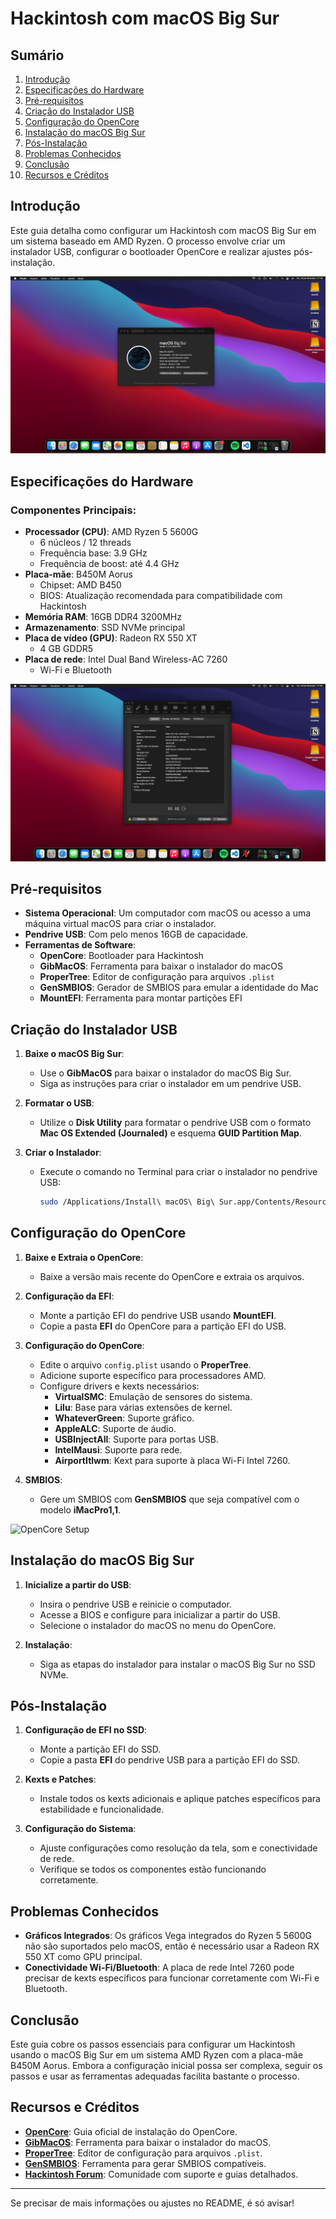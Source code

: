 # Hackintosh com macOS Big Sur

## Sumário
1. [Introdução](#introdução)
2. [Especificações do Hardware](#especificações-do-hardware)
3. [Pré-requisitos](#pré-requisitos)
4. [Criação do Instalador USB](#criação-do-instalador-usb)
5. [Configuração do OpenCore](#configuração-do-opencore)
6. [Instalação do macOS Big Sur](#instalação-do-macos-big-sur)
7. [Pós-Instalação](#pós-instalação)
8. [Problemas Conhecidos](#problemas-conhecidos)
9. [Conclusão](#conclusão)
10. [Recursos e Créditos](#recursos-e-créditos)

## Introdução
Este guia detalha como configurar um Hackintosh com macOS Big Sur em um sistema baseado em AMD Ryzen. O processo envolve criar um instalador USB, configurar o bootloader OpenCore e realizar ajustes pós-instalação.

![Hackintosh Setup](https://github.com/JuniorOliveiraj/HACKINTOSH/blob/FRONT-END/sobre%20o%20Mac.png?raw=true)

## Especificações do Hardware

### Componentes Principais:
- **Processador (CPU)**: AMD Ryzen 5 5600G
  - 6 núcleos / 12 threads
  - Frequência base: 3.9 GHz
  - Frequência de boost: até 4.4 GHz
- **Placa-mãe**: B450M Aorus
  - Chipset: AMD B450
  - BIOS: Atualização recomendada para compatibilidade com Hackintosh
- **Memória RAM**: 16GB DDR4 3200MHz
- **Armazenamento**: SSD NVMe principal
- **Placa de vídeo (GPU)**: Radeon RX 550 XT
  - 4 GB GDDR5
- **Placa de rede**: Intel Dual Band Wireless-AC 7260
  - Wi-Fi e Bluetooth

![Hardware](https://github.com/JuniorOliveiraj/HACKINTOSH/blob/FRONT-END/config%20Mac.png?raw=true)

## Pré-requisitos

- **Sistema Operacional**: Um computador com macOS ou acesso a uma máquina virtual macOS para criar o instalador.
- **Pendrive USB**: Com pelo menos 16GB de capacidade.
- **Ferramentas de Software**:
  - **OpenCore**: Bootloader para Hackintosh
  - **GibMacOS**: Ferramenta para baixar o instalador do macOS
  - **ProperTree**: Editor de configuração para arquivos `.plist`
  - **GenSMBIOS**: Gerador de SMBIOS para emular a identidade do Mac
  - **MountEFI**: Ferramenta para montar partições EFI

## Criação do Instalador USB

1. **Baixe o macOS Big Sur**:
   - Use o **GibMacOS** para baixar o instalador do macOS Big Sur.
   - Siga as instruções para criar o instalador em um pendrive USB.

2. **Formatar o USB**:
   - Utilize o **Disk Utility** para formatar o pendrive USB com o formato **Mac OS Extended (Journaled)** e esquema **GUID Partition Map**.

3. **Criar o Instalador**:
   - Execute o comando no Terminal para criar o instalador no pendrive USB:
     ```bash
     sudo /Applications/Install\ macOS\ Big\ Sur.app/Contents/Resources/createinstallmedia --volume /Volumes/MyVolume
     ```

## Configuração do OpenCore

1. **Baixe e Extraia o OpenCore**:
   - Baixe a versão mais recente do OpenCore e extraia os arquivos.

2. **Configuração da EFI**:
   - Monte a partição EFI do pendrive USB usando **MountEFI**.
   - Copie a pasta **EFI** do OpenCore para a partição EFI do USB.

3. **Configuração do OpenCore**:
   - Edite o arquivo `config.plist` usando o **ProperTree**.
   - Adicione suporte específico para processadores AMD.
   - Configure drivers e kexts necessários:
     - **VirtualSMC**: Emulação de sensores do sistema.
     - **Lilu**: Base para várias extensões de kernel.
     - **WhateverGreen**: Suporte gráfico.
     - **AppleALC**: Suporte de áudio.
     - **USBInjectAll**: Suporte para portas USB.
     - **IntelMausi**: Suporte para rede.
     - **AirportItlwm**: Kext para suporte à placa Wi-Fi Intel 7260.

4. **SMBIOS**:
   - Gere um SMBIOS com **GenSMBIOS** que seja compatível com o modelo **iMacPro1,1**.

![OpenCore Setup](https://user-images.githubusercontent.com/your-username/opencore-setup.png)

## Instalação do macOS Big Sur

1. **Inicialize a partir do USB**:
   - Insira o pendrive USB e reinicie o computador.
   - Acesse a BIOS e configure para inicializar a partir do USB.
   - Selecione o instalador do macOS no menu do OpenCore.

2. **Instalação**:
   - Siga as etapas do instalador para instalar o macOS Big Sur no SSD NVMe.

## Pós-Instalação

1. **Configuração de EFI no SSD**:
   - Monte a partição EFI do SSD.
   - Copie a pasta **EFI** do pendrive USB para a partição EFI do SSD.

2. **Kexts e Patches**:
   - Instale todos os kexts adicionais e aplique patches específicos para estabilidade e funcionalidade.

3. **Configuração do Sistema**:
   - Ajuste configurações como resolução da tela, som e conectividade de rede.
   - Verifique se todos os componentes estão funcionando corretamente.

## Problemas Conhecidos

- **Gráficos Integrados**: Os gráficos Vega integrados do Ryzen 5 5600G não são suportados pelo macOS, então é necessário usar a Radeon RX 550 XT como GPU principal.
- **Conectividade Wi-Fi/Bluetooth**: A placa de rede Intel 7260 pode precisar de kexts específicos para funcionar corretamente com Wi-Fi e Bluetooth.

## Conclusão
Este guia cobre os passos essenciais para configurar um Hackintosh usando o macOS Big Sur em um sistema AMD Ryzen com a placa-mãe B450M Aorus. Embora a configuração inicial possa ser complexa, seguir os passos e usar as ferramentas adequadas facilita bastante o processo.

## Recursos e Créditos
- **[OpenCore](https://dortania.github.io/OpenCore-Install-Guide/)**: Guia oficial de instalação do OpenCore.
- **[GibMacOS](https://github.com/corpnewt/gibMacOS)**: Ferramenta para baixar o instalador do macOS.
- **[ProperTree](https://github.com/corpnewt/ProperTree)**: Editor de configuração para arquivos `.plist`.
- **[GenSMBIOS](https://github.com/corpnewt/GenSMBIOS)**: Ferramenta para gerar SMBIOS compatíveis.
- **[Hackintosh Forum](https://www.tonymacx86.com/)**: Comunidade com suporte e guias detalhados.

---

Se precisar de mais informações ou ajustes no README, é só avisar!

